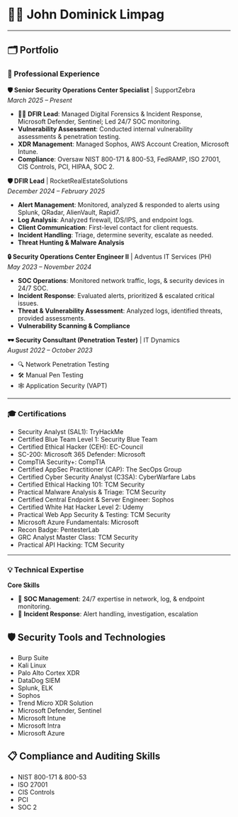 # 👨‍💻 John Dominick Limpag

---

## 🗂️ Portfolio

### 💼 Professional Experience

**🛡️ Senior Security Operations Center Specialist** | SupportZebra   
_March 2025 – Present_

- 🕵️‍♂️ **DFIR Lead**: Managed Digital Forensics & Incident Response, Microsoft Defender, Sentinel; Led 24/7 SOC monitoring.
-  **Vulnerability Assessment**: Conducted internal vulnerability assessments & penetration testing.
-  **XDR Management**: Managed Sophos, AWS Account Creation, Microsoft Intune.
-  **Compliance**: Oversaw NIST 800-171 & 800-53, FedRAMP, ISO 27001, CIS Controls, PCI, HIPAA, SOC 2.

**🛡️ DFIR Lead** | RocketRealEstateSolutions   
_December 2024 – February 2025_

-  **Alert Management**: Monitored, analyzed & responded to alerts using Splunk, QRadar, AlienVault, Rapid7.
-  **Log Analysis**: Analyzed firewall, IDS/IPS, and endpoint logs.
-  **Client Communication**: First-level contact for client requests.
-  **Incident Handling**: Triage, determine severity, escalate as needed.
-  **Threat Hunting & Malware Analysis**

**🔒 Security Operations Center Engineer II** | Adventus IT Services (PH)   
_May 2023 – November 2024_

- **SOC Operations**: Monitored network traffic, logs, & security devices in 24/7 SOC.
- **Incident Response**: Evaluated alerts, prioritized & escalated critical issues.
- **Threat & Vulnerability Assessment**: Analyzed logs, identified threats, provided assessments.
- **Vulnerability Scanning & Compliance**

**🕶️ Security Consultant (Penetration Tester)** | IT Dynamics   
_August 2022 – October 2023_

- 🔍 Network Penetration Testing
- 🛠️ Manual Pen Testing
- 🕸️ Application Security (VAPT)

---

### 🎓 Certifications

- Security Analyst (SAL1): TryHackMe
- Certified Blue Team Level 1: Security Blue Team
- Certified Ethical Hacker (CEH): EC-Council
- SC-200: Microsoft 365 Defender: Microsoft
- CompTIA Security+: CompTIA
- Certified AppSec Practitioner (CAP): The SecOps Group
- Certified Cyber Security Analyst (C3SA): CyberWarfare Labs
- Certified Ethical Hacking 101: TCM Security
- Practical Malware Analysis & Triage: TCM Security
- Certified Central Endpoint & Server Engineer: Sophos
- Certified White Hat Hacker Level 2: Udemy
- Practical Web App Security & Testing: TCM Security
- Microsoft Azure Fundamentals: Microsoft
- Recon Badge: PentesterLab
- GRC Analyst Master Class: TCM Security
- Practical API Hacking: TCM Security

---

### 💡 Technical Expertise

**Core Skills**

- 🏢 **SOC Management**: 24/7 expertise in network, log, & endpoint monitoring.
- 🚨 **Incident Response**: Alert handling, investigation, escalation

## 🛡️ Security Tools and Technologies
- Burp Suite
- Kali Linux
- Palo Alto Cortex XDR
- DataDog SIEM
- Splunk, ELK
- Sophos
- Trend Micro XDR Solution
- Microsoft Defender, Sentinel
- Microsoft Intune
- Microsoft Intra
- Microsoft Azure

## 📋 Compliance and Auditing Skills
- NIST 800-171 & 800-53
- ISO 27001
- CIS Controls
- PCI
- SOC 2
